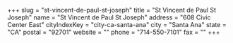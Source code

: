 +++
slug = "st-vincent-de-paul-st-joseph"
title = "St Vincent de Paul St Joseph"
name = "St Vincent de Paul St Joseph"
address = "608 Civic Center East"
cityIndexKey = "city-ca-santa-ana"
city = "Santa Ana"
state = "CA"
postal = "92701"
website = ""
phone = "714-550-7101"
fax = ""
+++

